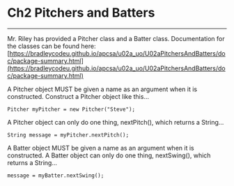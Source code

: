 # Ch2 Pitchers and Batters
---

Mr. Riley has provided a Pitcher class and a Batter class. Documentation for the classes can be found here: [https://bradleycodeu.github.io/apcsa/u02a_uo/U02aPitchersAndBatters/doc/package-summary.html](https://bradleycodeu.github.io/apcsa/u02a_uo/U02aPitchersAndBatters/doc/package-summary.html)

A Pitcher object MUST be given a name as an argument when it is constructed. Construct a Pitcher object like this...
```
Pitcher myPitcher = new Pitcher("Steve");
```

A Pitcher object can only do one thing, nextPitch(), which returns a String...
```
String message = myPitcher.nextPitch();
```

A Batter object MUST be given a name as an argument when it is constructed. A Batter object can only do one thing, nextSwing(), which returns a String...
```
message = myBatter.nextSwing();
```
